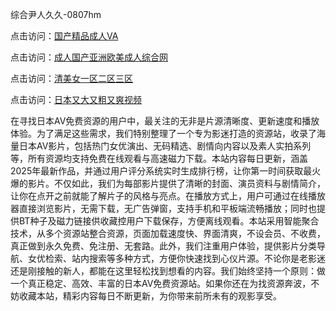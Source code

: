 综合尹人久久-0807hm

点击访问：<a href="https://heiliaowt0d7p.pages.dev">国产精品成人VA</a>

点击访问：<a href="heiliaoxqkkct.pages.dev">成人国产亚洲欧美成人综合网</a>

点击访问：<a href="https://heiliaozj3tjd.pages.dev">清美女一区二区三区</a>

点击访问：<a href="https://heiliaoe8ajia.pages.dev">日本又大又粗又爽视频</a>


在寻找日本AV免费资源的用户中，最关注的无非是片源清晰度、更新速度和播放体验。为了满足这些需求，我们特别整理了一个专为影迷打造的资源站，收录了海量日本AV影片，包括热门女优演出、无码精选、剧情向内容以及素人实拍系列等，所有资源均支持免费在线观看与高速磁力下载。本站内容每日更新，涵盖2025年最新作品，并通过用户评分系统实时生成排行榜，让你第一时间获取最火爆的影片。不仅如此，我们为每部影片提供了清晰的封面、演员资料与剧情简介，让你在点开之前就能了解片子的风格与亮点。在播放方式上，用户可通过在线播放器直接浏览影片，无需下载，无广告弹窗，支持手机和平板端流畅播放；同时也提供BT种子及磁力链接供收藏控用户下载保存，方便离线观看。本站采用智能聚合技术，从多个资源站整合资源，页面加载速度快、界面清爽，不设会员、不收费，真正做到永久免费、免注册、无套路。此外，我们注重用户体验，提供影片分类导航、女优检索、站内搜索等多种方式，方便你快速找到心仪片源。不论你是老影迷还是刚接触的新人，都能在这里轻松找到想看的内容。我们始终坚持一个原则：做一个真正稳定、高效、丰富的日本AV免费资源站。如果你还在为找资源奔波，不妨收藏本站，精彩内容每日不断更新，为你带来前所未有的观影享受。




<span style="display:none;">[Canonical link]( ）</span>
